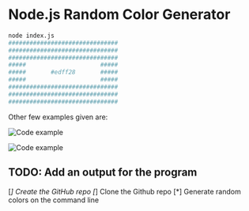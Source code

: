 # Node.js Random Color Generator

```bash
node index.js
###############################
###############################
###############################
#####                     #####
#####       #edff28       #####
#####                     #####
###############################
###############################
###############################
```

Other few examples given are:

![Code example](https://user-images.githubusercontent.com/1935696/92607675-b56bd700-f2b4-11ea-9085-67af9369fa71.png)

![Code example](https://user-images.githubusercontent.com/1935696/92607766-daf8e080-f2b4-11ea-9d6d-3bd8501da443.png)

## TODO: Add an output for the program

[*] Create the GitHub repo
[*] Clone the Github repo
[*] Generate random colors on the command line
